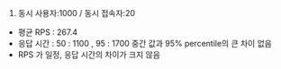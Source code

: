 
1. 동시 사용자:1000 / 동시 접속자:20 
- 평균 RPS : 267.4
- 응답 시간 : 50 : 1100 , 95 : 1700 중간 값과 95% percentile의 큰 차이 없음
- RPS 가 일정, 응답 시간의 차이가 크지 않음 
